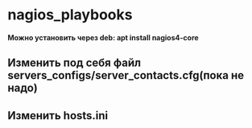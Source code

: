 # nagios_playbooks
#### Можно установить через deb: apt install nagios4-core
## Изменить под себя файл servers_configs/server_contacts.cfg(пока не надо)
## Изменить hosts.ini
